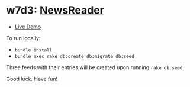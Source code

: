 # w7d3: [NewsReader][description]

* [Live Demo](http://aa-newsreader.herokuapp.com/)

To run locally:

* `bundle install`
* `bundle exec rake db:create db:migrate db:seed`

Three feeds with their entries will be created upon running `rake
db:seed`.

Good luck. Have fun!

[description]: https://github.com/appacademy/backbone-curriculum/blob/master/projects/w7d4-news-reader.md
